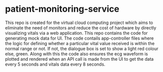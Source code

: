 # patient-monitoring-service
This repo is created for the virtual cloud computing project which aims to eliminate the need of monitors and reduce the cost of hardware by directly visualizing vitals via a web application.
This repo contains the code for generating mock data for UI. 
The code contails app-controller files where the logic for defining whether a particular vital value received is within the normal range or not. If not, the dialogue box is set to show a light red colour else, green. Along with this the code also ensures the ecg waveform is plotted and rendered when an API call is made from the UI to get the data every 5 seconds and vitals data every 8 seconds. 
